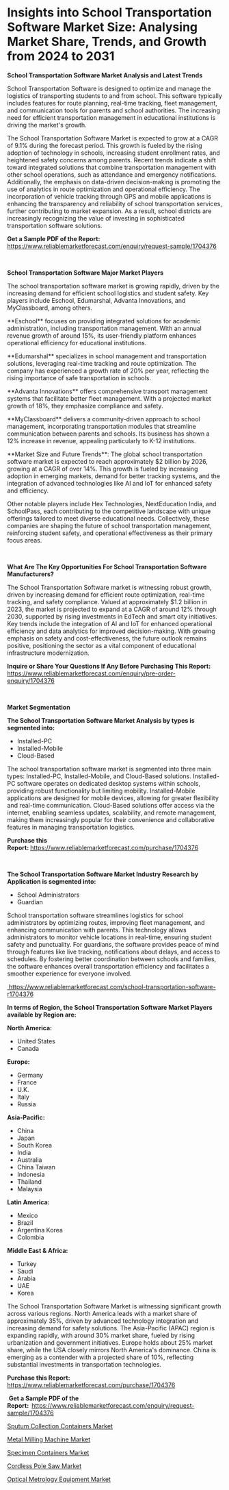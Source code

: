 <p><h1>Insights into School Transportation Software Market Size: Analysing Market Share, Trends, and Growth from 2024 to 2031</h1></p><p><strong>School Transportation Software Market Analysis and Latest Trends</strong></p>
<p><p>School Transportation Software is designed to optimize and manage the logistics of transporting students to and from school. This software typically includes features for route planning, real-time tracking, fleet management, and communication tools for parents and school authorities. The increasing need for efficient transportation management in educational institutions is driving the market's growth.</p><p>The School Transportation Software Market is expected to grow at a CAGR of 9.1% during the forecast period. This growth is fueled by the rising adoption of technology in schools, increasing student enrollment rates, and heightened safety concerns among parents. Recent trends indicate a shift toward integrated solutions that combine transportation management with other school operations, such as attendance and emergency notifications. Additionally, the emphasis on data-driven decision-making is promoting the use of analytics in route optimization and operational efficiency. The incorporation of vehicle tracking through GPS and mobile applications is enhancing the transparency and reliability of school transportation services, further contributing to market expansion. As a result, school districts are increasingly recognizing the value of investing in sophisticated transportation software solutions.</p></p>
<p><strong>Get a Sample PDF of the Report:&nbsp;</strong> <a href="https://www.reliablemarketforecast.com/enquiry/request-sample/1704376?utm_campaign=1130&utm_medium=2&utm_source=Github&utm_content=ia&utm_term=21102024&utm_id=school-transportation-software">https://www.reliablemarketforecast.com/enquiry/request-sample/1704376</a></p>
<p>&nbsp;</p>
<p><strong>School Transportation Software Major Market Players</strong></p>
<p><p>The school transportation software market is growing rapidly, driven by the increasing demand for efficient school logistics and student safety. Key players include Eschool, Edumarshal, Advanta Innovations, and MyClassboard, among others. </p><p>**Eschool** focuses on providing integrated solutions for academic administration, including transportation management. With an annual revenue growth of around 15%, its user-friendly platform enhances operational efficiency for educational institutions.</p><p>**Edumarshal** specializes in school management and transportation solutions, leveraging real-time tracking and route optimization. The company has experienced a growth rate of 20% per year, reflecting the rising importance of safe transportation in schools.</p><p>**Advanta Innovations** offers comprehensive transport management systems that facilitate better fleet management. With a projected market growth of 18%, they emphasize compliance and safety.</p><p>**MyClassboard** delivers a community-driven approach to school management, incorporating transportation modules that streamline communication between parents and schools. Its business has shown a 12% increase in revenue, appealing particularly to K-12 institutions.</p><p>**Market Size and Future Trends**: The global school transportation software market is expected to reach approximately $2 billion by 2026, growing at a CAGR of over 14%. This growth is fueled by increasing adoption in emerging markets, demand for better tracking systems, and the integration of advanced technologies like AI and IoT for enhanced safety and efficiency.</p><p>Other notable players include Hex Technologies, NextEducation India, and SchoolPass, each contributing to the competitive landscape with unique offerings tailored to meet diverse educational needs. Collectively, these companies are shaping the future of school transportation management, reinforcing student safety, and operational effectiveness as their primary focus areas.</p></p>
<p>&nbsp;</p>
<p><strong>What Are The Key Opportunities For School Transportation Software Manufacturers?</strong></p>
<p><p>The School Transportation Software market is witnessing robust growth, driven by increasing demand for efficient route optimization, real-time tracking, and safety compliance. Valued at approximately $1.2 billion in 2023, the market is projected to expand at a CAGR of around 12% through 2030, supported by rising investments in EdTech and smart city initiatives. Key trends include the integration of AI and IoT for enhanced operational efficiency and data analytics for improved decision-making. With growing emphasis on safety and cost-effectiveness, the future outlook remains positive, positioning the sector as a vital component of educational infrastructure modernization.</p></p>
<p><strong>Inquire or Share Your Questions If Any Before Purchasing This Report:</strong> <a href="https://www.reliablemarketforecast.com/enquiry/pre-order-enquiry/1704376?utm_campaign=1130&utm_medium=2&utm_source=Github&utm_content=ia&utm_term=21102024&utm_id=school-transportation-software">https://www.reliablemarketforecast.com/enquiry/pre-order-enquiry/1704376</a></p>
<p>&nbsp;</p>
<p><strong>Market Segmentation</strong></p>
<p><strong>The School Transportation Software Market Analysis by types is segmented into:</strong></p>
<p><ul><li>Installed-PC</li><li>Installed-Mobile</li><li>Cloud-Based</li></ul></p>
<p><p>The school transportation software market is segmented into three main types: Installed-PC, Installed-Mobile, and Cloud-Based solutions. Installed-PC software operates on dedicated desktop systems within schools, providing robust functionality but limiting mobility. Installed-Mobile applications are designed for mobile devices, allowing for greater flexibility and real-time communication. Cloud-Based solutions offer access via the internet, enabling seamless updates, scalability, and remote management, making them increasingly popular for their convenience and collaborative features in managing transportation logistics.</p></p>
<p><strong>Purchase this Report:&nbsp;</strong><a href="https://www.reliablemarketforecast.com/purchase/1704376?utm_campaign=1130&utm_medium=2&utm_source=Github&utm_content=ia&utm_term=21102024&utm_id=school-transportation-software">https://www.reliablemarketforecast.com/purchase/1704376</a></p>
<p>&nbsp;</p>
<p><strong>The School Transportation Software Market Industry Research by Application is segmented into:</strong></p>
<p><ul><li>School Administrators</li><li>Guardian</li></ul></p>
<p><p>School transportation software streamlines logistics for school administrators by optimizing routes, improving fleet management, and enhancing communication with parents. This technology allows administrators to monitor vehicle locations in real-time, ensuring student safety and punctuality. For guardians, the software provides peace of mind through features like live tracking, notifications about delays, and access to schedules. By fostering better coordination between schools and families, the software enhances overall transportation efficiency and facilitates a smoother experience for everyone involved.</p></p>
<p><a href="https://www.reliablemarketforecast.com/school-transportation-software-r1704376?utm_campaign=1130&utm_medium=2&utm_source=Github&utm_content=ia&utm_term=21102024&utm_id=school-transportation-software">&nbsp;https://www.reliablemarketforecast.com/school-transportation-software-r1704376</a></p>
<p><strong>In terms of Region, the School Transportation Software Market Players available by Region are:</strong></p>
<p>
    <p> <strong> North America: </strong>
        <ul>
            <li>United States</li>
            <li>Canada</li>
        </ul>
        </p> 
    <p> <strong> Europe: </strong>
        <ul>
            <li>Germany</li>
            <li>France</li>
            <li>U.K.</li>
            <li>Italy</li>
            <li>Russia</li>
        </ul>
        </p> 
    <p> <strong> Asia-Pacific: </strong>
        <ul>
            <li>China</li>
            <li>Japan</li>
            <li>South Korea</li>
            <li>India</li>
            <li>Australia</li>
            <li>China Taiwan</li>
            <li>Indonesia</li>
            <li>Thailand</li>
            <li>Malaysia</li>
        </ul>
        </p> 
    <p> <strong> Latin America: </strong>
        <ul>
            <li>Mexico</li>
            <li>Brazil</li>
            <li>Argentina Korea</li>
            <li>Colombia</li>
        </ul>
        </p> 
    <p> <strong> Middle East & Africa: </strong>
        <ul>
            <li>Turkey</li>
            <li>Saudi</li>
            <li>Arabia</li>
            <li>UAE</li>
            <li>Korea</li>
        </ul>
    </p>
    </p>
<p><p>The School Transportation Software Market is witnessing significant growth across various regions. North America leads with a market share of approximately 35%, driven by advanced technology integration and increasing demand for safety solutions. The Asia-Pacific (APAC) region is expanding rapidly, with around 30% market share, fueled by rising urbanization and government initiatives. Europe holds about 25% market share, while the USA closely mirrors North America's dominance. China is emerging as a contender with a projected share of 10%, reflecting substantial investments in transportation technologies.</p></p>
<p><strong>Purchase this Report: </strong><a href="https://www.reliablemarketforecast.com/purchase/1704376?utm_campaign=1130&utm_medium=2&utm_source=Github&utm_content=ia&utm_term=21102024&utm_id=school-transportation-software">https://www.reliablemarketforecast.com/purchase/1704376</a></p>
<p>&nbsp;<strong>Get a Sample PDF of the Report:&nbsp;&nbsp;</strong><a href="https://www.reliablemarketforecast.com/enquiry/request-sample/1704376?utm_campaign=1130&utm_medium=2&utm_source=Github&utm_content=ia&utm_term=21102024&utm_id=school-transportation-software">https://www.reliablemarketforecast.com/enquiry/request-sample/1704376</a></p>
<p><strong></strong></p>
<p><p><a href="https://github.com/markita8qfi/Market-Research-Report-List-1/blob/main/sputum-collection-containers-market.md?utm_campaign=1130&utm_medium=2&utm_source=Github&utm_content=ia&utm_term=21102024&utm_id=school-transportation-software">Sputum Collection Containers Market</a></p><p><a href="https://issuu.com/reportprime-2/docs/metal-milling-machine-market-size-2_a4f45c8a7de29c?utm_campaign=1130&utm_medium=2&utm_source=Github&utm_content=ia&utm_term=21102024&utm_id=school-transportation-software">Metal Milling Machine Market</a></p><p><a href="https://github.com/habinadmshaulz/Market-Research-Report-List-1/blob/main/specimen-containers-market.md?utm_campaign=1130&utm_medium=2&utm_source=Github&utm_content=ia&utm_term=21102024&utm_id=school-transportation-software">Specimen Containers Market</a></p><p><a href="https://www.linkedin.com/pulse/cordless-pole-saw-market-indicators-size-regional-breakdown-dk3ye?utm_campaign=1130&utm_medium=2&utm_source=Github&utm_content=ia&utm_term=21102024&utm_id=school-transportation-software">Cordless Pole Saw Market</a></p><p><a href="https://www.linkedin.com/pulse/in-depth-analysis-global-optical-metrology-equipment-market-snkee?utm_campaign=1130&utm_medium=2&utm_source=Github&utm_content=ia&utm_term=21102024&utm_id=school-transportation-software">Optical Metrology Equipment Market</a></p></p>